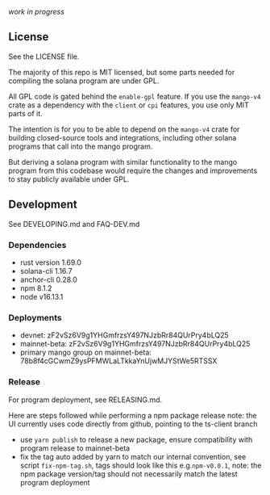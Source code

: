 _work in progress_

## License

See the LICENSE file.

The majority of this repo is MIT licensed, but some parts needed for compiling
the solana program are under GPL.

All GPL code is gated behind the `enable-gpl` feature. If you use the `mango-v4`
crate as a dependency with the `client` or `cpi` features, you use only MIT
parts of it.

The intention is for you to be able to depend on the `mango-v4` crate for
building closed-source tools and integrations, including other solana programs
that call into the mango program.

But deriving a solana program with similar functionality to the mango program
from this codebase would require the changes and improvements to stay publicly
available under GPL.

## Development

See DEVELOPING.md and FAQ-DEV.md

### Dependencies

- rust version 1.69.0
- solana-cli 1.16.7
- anchor-cli 0.28.0
- npm 8.1.2
- node v16.13.1

### Deployments

- devnet: zF2vSz6V9g1YHGmfrzsY497NJzbRr84QUrPry4bLQ25
- mainnet-beta: zF2vSz6V9g1YHGmfrzsY497NJzbRr84QUrPry4bLQ25
- primary mango group on mainnet-beta: 78b8f4cGCwmZ9ysPFMWLaLTkkaYnUjwMJYStWe5RTSSX

### Release

For program deployment, see RELEASING.md.

Here are steps followed while performing a npm package release
note: the UI currently uses code directly from github, pointing to the ts-client branch

- use `yarn publish` to release a new package, ensure compatibility with program release to mainnet-beta
- fix the tag auto added by yarn to match our internal convention, see script `fix-npm-tag.sh`, tags should look like this e.g.`npm-v0.0.1`, note: the npm package version/tag should not necessarily match the latest program deployment
